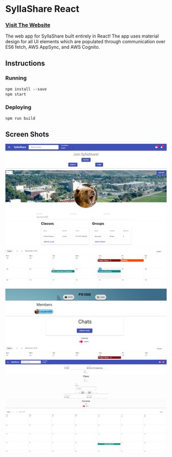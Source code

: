 # SyllaShare React
### [Visit The Website](https://syllashare.com)

The web app for SyllaShare built entirely in React!  The app uses material design for all UI elements which are populated through communication over ES6 fetch, AWS AppSync, and AWS Cognito.

## Instructions
### Running
```
npm install --save
npm start
```

### Deploying
```
npm run build
```

## Screen Shots
![Home](/screenshots/sylla1.PNG)
![Personal Calendar](/screenshots/sylla2.PNG)
![Class](/screenshots/sylla3.PNG)
![Create Class](/screenshots/sylla4.PNG)